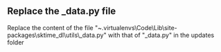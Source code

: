 ## Replace the _data.py file
Replace the content of the file "~\.virtualenvs\Code\Lib\site-packages\sktime_dl\utils\\_data.py" with that of "_data.py" in the updates folder